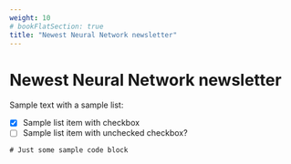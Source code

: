 ```yaml
---
weight: 10
# bookFlatSection: true
title: "Newest Neural Network newsletter"
---
```


# Newest Neural Network newsletter

Sample text with a sample list:

- [x] Sample list item with checkbox
- [ ] Sample list item with unchecked checkbox?

```
# Just some sample code block
```
